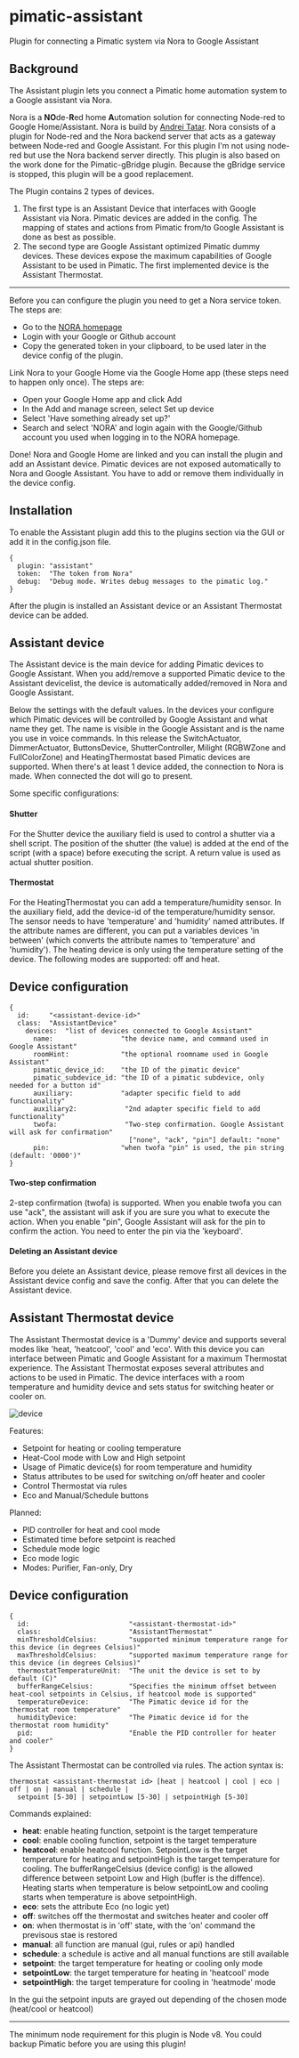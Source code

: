 # pimatic-assistant
Plugin for connecting a Pimatic system via Nora to Google Assistant

Background
-------
The Assistant plugin lets you connect a Pimatic home automation system to a Google assistant via Nora.


Nora is a **NO**de-**R**ed home **A**utomation solution for connecting Node-red to Google Home/Assistant. Nora is build by [Andrei Tatar](https://github.com/andrei-tatar). Nora consists of a plugin for Node-red and the Nora backend server that acts as a gateway between Node-red and Google Assistant.
For this plugin I'm not using node-red but use the Nora backend server directly.
This plugin is also based on the work done for the Pimatic-gBridge plugin. Because the gBridge service is stopped, this plugin will be a good replacement.

The Plugin contains 2 types of devices.

1. The first type is an Assistant Device that interfaces with Google Assistant via Nora. Pimatic devices are added in the config. The mapping of states and actions from Pimatic from/to Google Assistant is done as best as possible.
2. The second type are Google Assistant optimized Pimatic dummy devices. These devices expose the maximum capabilities of Google Assistant to be used in Pimatic.
The first implemented device is the Assistant Thermostat.
------

Before you can configure the plugin you need to get a Nora service token. The steps are:

- Go to the [NORA homepage](https://node-red-google-home.herokuapp.com/)
- Login with your Google or Github account
- Copy the generated token in your clipboard, to be used later in the device config of the plugin.

Link Nora to your Google Home via the Google Home app (these steps need to happen only once).
The steps are:
- Open your Google Home app and click Add
- In the Add and manage screen, select Set up device
- Select 'Have something already set up?'
- Search and select 'NORA' and login again with the Google/Github account you used when logging in to the NORA homepage.

Done! Nora and Google Home are linked and you can install the plugin and add an Assistant device.
Pimatic devices are not exposed automatically to Nora and Google Assistant. You have to add or remove them individually in the device config.


Installation
------------
To enable the Assistant plugin add this to the plugins section via the GUI or add it in the config.json file.

```
{
  plugin: "assistant"
  token:  "The token from Nora"
  debug:  "Debug mode. Writes debug messages to the pimatic log."
}
```

After the plugin is installed an Assistant device or an Assistant Thermostat device can be added.

Assistant device
-----------------
The Assistant device is the main device for adding Pimatic devices to Google Assistant. When you add/remove a supported Pimatic device to the Assistant devicelist, the device is automatically added/removed in Nora and Google Assistant.

Below the settings with the default values. In the devices your configure which Pimatic devices will be controlled by Google Assistant and what name they get. The name is visible in the Google Assistant and is the name you use in voice commands.
In this release the SwitchActuator, DimmerActuator, ButtonsDevice, ShutterController, Milight (RGBWZone and FullColorZone) and HeatingThermostat based Pimatic devices are supported.
When there's at least 1 device added, the connection to Nora is made. When connected the dot will go to present.

Some specific configurations:
#### Shutter
For the Shutter device the auxiliary field is used to control a shutter via a shell script. The position of the shutter (the value) is added at the end of the script (with a space) before executing the script. A return value is used as actual shutter position.

#### Thermostat
For the HeatingThermostat you can add a temperature/humidity sensor. In the auxiliary field, add the device-id of the temperature/humidity sensor. The sensor needs to have 'temperature' and 'humidity' named attributes. If the attribute names are different, you can put a variables devices 'in between' (which converts the attribute names to 'temperature' and 'humidity').
The heating device is only using the temperature setting of the device.
The following modes are supported: off and heat.


Device configuration
-----------------

```
{
  id:     "<assistant-device-id>"
  class:  "AssistantDevice"
    devices:  "list of devices connected to Google Assistant"
      name:                 "the device name, and command used in Google Assistant"
      roomHint:             "the optional roomname used in Google Assistant"
      pimatic_device_id:    "the ID of the pimatic device"
      pimatic_subdevice_id: "the ID of a pimatic subdevice, only needed for a button id"
      auxiliary:            "adapter specific field to add functionality"
      auxiliary2:            "2nd adapter specific field to add functionality"
      twofa:                 "Two-step confirmation. Google Assistant will ask for confirmation"
                              ["none", "ack", "pin"] default: "none"
      pin:                  "when twofa "pin" is used, the pin string (default: '0000')"
}
```
#### Two-step confirmation
2-step confirmation (twofa) is supported. When you enable twofa you can use "ack", the assistant will ask if you are sure you what to execute the action. When you enable "pin", Google Assistant will ask for the pin to confirm the action. You need to enter the pin via the 'keyboard'.

#### Deleting an Assistant device
Before you delete an Assistant device, please remove first all devices in the Assistant device config and save the config. After that you can delete the Assistant device.

Assistant Thermostat device
-----------------

The Assistant Thermostat device is a 'Dummy' device and supports several modes like 'heat, 'heatcool', 'cool' and 'eco'. With this device you can interface between Pimatic and Google Assistant for a maximum Thermostat experience. The Assistant Thermostat exposes several attributes and actions to be used in Pimatic.
The device interfaces with a room temperature and humidity device and sets status for switching heater or cooler on.

![device](https://github.com/bertreb/pimatic-assistant/blob/master/ui.png?raw=true)

Features:
- Setpoint for heating or cooling temperature
- Heat-Cool mode with Low and High setpoint
- Usage of Pimatic device(s) for room temperature and humidity
- Status attributes to be used for switching on/off heater and cooler
- Control Thermostat via rules
- Eco and Manual/Schedule buttons

Planned:
- PID controller for heat and cool mode
- Estimated time before setpoint is reached
- Schedule mode logic
- Eco mode logic
- Modes: Purifier, Fan-only, Dry


Device configuration
-----------------

```
{
  id:                         "<assistant-thermostat-id>"
  class:                      "AssistantThermostat"
  minThresholdCelsius:        "supported minimum temperature range for this device (in degrees Celsius)"
  maxThresholdCelsius:        "supported maximum temperature range for this device (in degrees Celsius)"
  thermostatTemperatureUnit:  "The unit the device is set to by default (C)"
  bufferRangeCelsius:         "Specifies the minimum offset between heat-cool setpoints in Celsius, if heatcool mode is supported"
  temperatureDevice:          "The Pimatic device id for the thermostat room temperature"
  humidityDevice:             "The Pimatic device id for the thermostat room humidity"
  pid:                        "Enable the PID controller for heater and cooler"
}
```

The Assistant Thermostat can be controlled via rules. The action syntax is:

```
thermostat <assistant-thermostat id> [heat | heatcool | cool | eco | off | on | manual | schedule |
  setpoint [5-30] | setpointLow [5-30] | setpointHigh [5-30]
```
Commands explained:

- **heat**: enable heating function, setpoint is the target temperature
- **cool**: enable cooling function, setpoint is the target temperature
- **heatcool**: enable heatcool function. SetpointLow is the target temperature for heating and setpointHigh is the target temperature for cooling. The bufferRangeCelsius (device config) is the allowed difference between setpoint Low and High (buffer is the diffence). Heating starts when temperature is below setpointLow and cooling starts when temperature is above setpointHigh.
- **eco**: sets the attribute Eco (no logic yet)
- **off**: switches off the thermostat and switches heater and cooler off
- **on**: when thermostat is in 'off' state, with the 'on' command the previsous stae is restored
- **manual**: all function are manual (gui, rules or api) handled
- **schedule**: a schedule is active and all manual functions are still available
- **setpoint**: the target temperature for heating or cooling only mode
- **setpointLow**: the target temperature for heating in 'heatcool' mode
- **setpointHigh**: the target temperature for cooling in 'heatmode' mode

In the gui the setpoint inputs are grayed out depending of the chosen mode (heat/cool or heatcool)

-----------------

The minimum node requirement for this plugin is Node v8. You could backup Pimatic before you are using this plugin!
